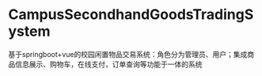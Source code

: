 # CampusSecondhandGoodsTradingSystem
 基于springboot+vue的校园闲置物品交易系统：角色分为管理员、用户；集成商品信息展示、购物车，在线支付，订单查询等功能于一体的系统
